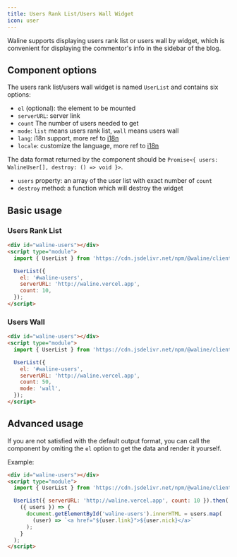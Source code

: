 ```yaml
---
title: Users Rank List/Users Wall Widget
icon: user
---
```


Waline supports displaying users rank list or users wall by widget, which is convenient for displaying the commentor's info in the sidebar of the blog.

<!-- more -->

## Component options

The users rank list/users wall widget is named `UserList` and contains six options:

- `el` (optional): the element to be mounted
- `serverURL`: server link
- `count` The number of users needed to get
- `mode`: `list` means users rank list, `wall` means users wall
- `lang`: i18n support, more ref to [i18n](../../client/i18n.md)
- `locale`: customize the language, more ref to [i18n](../../client/i18n.md)

The data format returned by the component should be `Promise<{ users: WalineUser[], destroy: () => void }>`.

- `users` property: an array of the user list with exact number of `count`
- `destroy` method: a function which will destroy the widget

## Basic usage

### Users Rank List

```html
<div id="waline-users"></div>
<script type="module">
  import { UserList } from 'https://cdn.jsdelivr.net/npm/@waline/client/dist/waline.mjs';

  UserList({
    el: '#waline-users',
    serverURL: 'http://waline.vercel.app',
    count: 10,
  });
</script>
```

### Users Wall

```html
<div id="waline-users"></div>
<script type="module">
  import { UserList } from 'https://cdn.jsdelivr.net/npm/@waline/client/dist/waline.mjs';

  UserList({
    el: '#waline-users',
    serverURL: 'http://waline.vercel.app',
    count: 50,
    mode: 'wall',
  });
</script>
```

## Advanced usage

If you are not satisfied with the default output format, you can call the component by omiting the `el` option to get the data and render it yourself.

Example:

```html
<div id="waline-users"></div>
<script type="module">
  import { UserList } from 'https://cdn.jsdelivr.net/npm/@waline/client/dist/waline.mjs';

  UserList({ serverURL: 'http://waline.vercel.app', count: 10 }).then(
    ({ users }) => {
      document.getElementById('waline-users').innerHTML = users.map(
        (user) => `<a href="${user.link}">${user.nick}</a>`
      );
    }
  );
</script>
```
